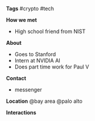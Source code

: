 **Tags**
#crypto #tech

**How we met**
- High school friend from NIST

**About**
- Goes to Stanford
- Intern at NVIDIA AI
- Does part time work for Paul V

**Contact**
- messenger

**Location**
@bay area
@palo alto

**Interactions**